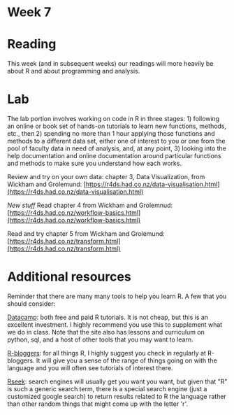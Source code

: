 # Week 7

# Reading
This week (and in subsequent weeks) our readings will more heavily be about R and about programming and analysis. 

# Lab
The lab portion involves working on code in R in three stages: 1) following an online or book set of hands-on tutorials to learn new functions, methods, etc., then 2) spending no more than 1 hour applying those functions and methods to a different data set, either one of interest to you or one from the pool of faculty data in need of analysis, and, at any point, 3) looking into the help documentation and online documentation around particular functions and methods to make sure you understand how each works.

Review and try on your own data: chapter 3, Data Visualization, from Wickham and Grolemund: [https://r4ds.had.co.nz/data-visualisation.html](https://r4ds.had.co.nz/data-visualisation.html)

*New stuff*
Read chapter 4 from Wickham and Grolemnud: [https://r4ds.had.co.nz/workflow-basics.html](https://r4ds.had.co.nz/workflow-basics.html)

Read and try chapter 5 from Wickham and Grolemund: [https://r4ds.had.co.nz/transform.html](https://r4ds.had.co.nz/transform.html)



# Additional resources

Reminder that there are many many tools to help you learn R. A few that you should consider:

[Datacamp](https://www.datacamp.com/): both free and paid R tutorials. It is not cheap, but this is an excellent investment. I highly recommend you use this to supplement what we do in class. Note that the site also has lessons and curriculum on python, sql, and a host of other tools that you may want to learn.  

[R-bloggers](https://www.r-bloggers.com/): for all things R, I highly suggest you check in regularly at R-bloggers. It will give you a sense of the range of things going on with the language and you will often see tutorials of interest there. 

[Rseek](https://rseek.org/): search engines will usually get you want you want, but given that "R" is such a generic search term, there is a special search engine (just a customized google search) to return results related to R the language rather than other random things that might come up with the letter 'r'. 

